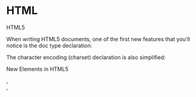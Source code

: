 # HTML
HTML5

When writing HTML5 documents, one of the first new features that you'll notice is the doc type declaration:
<!DOCTYPE HTML> 

The character encoding (charset) declaration is also simplified:
<meta charset="UTF-8">

New Elements in HTML5
<article>, <aside>, <audio>, <canvas>, <datalist>, <details>, <embed>, <footer>, <header>, <nav>, <output>, <progress>, <section>, <video>, and even more!
The default character encoding in HTML5 is UTF-8.

New in HTML5

Forms
- The Web Forms 2.0 specification allows for creation of more powerful forms and more compelling user experiences.
- Date pickers, color pickers, and numeric stepper controls have been added.
- Input field types now include email, search, and URL.
- PUT and DELETE form methods are now supported.

Integrated API (Application Programming Interfaces) 
- Drag and Drop
- Audio and Video
- Offline Web Applications
- History
- Local Storage
- Geolocation
- Web Messaging
You will learn more about these new features in the upcoming lessons.
Tap the Continue button to begin!








Shape Animations

SVG animations can be created using the <animate> element. 

The example below creates a rectangle that will change its position in 3 seconds and will then repeat the animation twice:
<svg width="1000" height="250">
<rect width="150" height="150" fill="orange">
  <animate attributeName="x" from="0" to="300"
    dur="3s" fill="freeze" repeatCount="2"/> 
</rect>
</svg>
Try It Yourself

attributeName: Specifies which attribute will be affected by the animation
from: Specifies the starting value of the attribute
to: Specifies the ending value of the attribute
dur: Specifies how long the animation runs (duration)
fill: Specifies whether or not the attribute's value should return to its initial value when the animation is finished (Values: "remove" resets the value; "freeze" keeps the “to value”)
repeatCount: Specifies the repeat count of the animation

In the example above, the rectangle changes its x attribute from 0 to 300 in 3 seconds.
To repeat the animation indefinitely, use the value "indefinite" for the repeatCount attribute.

Paths

The <path> element is used to define a path.

The following commands are available for path data:
M: moveto
L: lineto
H: horizontal lineto
V: vertical lineto
C: curveto
S: smooth curveto
Q: quadratic Bézier curve
T: smooth quadratic Bézier curveto
A: elliptical Arc
Z: closepath

Define a path using the d attribute:
<svg width="500" height="500">
<path d="M 0 0 L200 200 L200 0 Z" style="stroke:#000;  fill:none;" />
</svg>

M places our "virtual pen" down at the position 0, 0. It then moves 200px down and to the right, then moves up to the position 200, 0. The Z command closes the shape, which results in a hypotenuse:

All of the above commands can also be expressed with lower case letters. When capital letters are used, it indicates absolute position; lower case indicates relative position.

The <canvas> Element

The HTML canvas is used to draw graphics that include everything from simple lines to complex graphic objects.

The <canvas> element is defined by:
<canvas id="canvas1" width="200" height="100">
</canvas>

The <canvas> element is only a container for graphics. You must use a script to actually draw the graphics (usually JavaScript).

The <canvas> element must have an id attribute so it can be referred to by JavaScript:
<html>
   <head></head>
   <body>
     <canvas id="canvas1" 
   width="400" height="300"></canvas> 

   <script>
      var can = document.getElementById("canvas1"); 
      var ctx = can.getContext("2d");
   </script>

   </body>
</html>

getContext() returns a drawing context on the canvas.
Basic knowledge of JavaScript is required to understand and use the Canvas.


Canvas Coordinates

The HTML canvas is a two-dimensional grid.
The upper-left corner of the canvas has the coordinates (0,0).

X coordinate increases to the right.
Y coordinate increases toward the bottom of the canvas.


Drawing Shapes

The fillRect(x, y, w, h) method draws a "filled" rectangle, in which w indicates width and h indicates height. The default fill color is black. 

A black 100*100 pixel rectangle is drawn on the canvas at the position (20, 20):
var c=document.getElementById("canvas1");
var ctx=c.getContext("2d");
ctx.fillRect(20,20,100,100);

The fillStyle property is used to set a color, gradient, or pattern to fill the drawing.
Using this property allows you to draw a green-filled rectangle.
var canvas=document.getElementById("canvas1");
var ctx=canvas.getContext("2d");
ctx.fillStyle ="rgba(0, 200, 0, 1)";
ctx.fillRect (36, 10, 22, 22);

The canvas supports various other methods for drawing:

Draw a Line
moveTo(x,y): Defines the starting point of the line.
lineTo(x,y): Defines the ending point of the line.

Draw a Circle
beginPath(): Starts the drawing.
arc(x,y,r,start,stop): Sets the parameters of the circle.
stroke(): Ends the drawing.

Gradients
createLinearGradient(x,y,x1,y1): Creates a linear gradient.
createRadialGradient(x,y,r,x1,y1,r1): Creates a radial/circular gradient.

Drawing Text on the Canvas
Font: Defines the font properties for the text.
fillText(text,x,y): Draws "filled" text on the canvas.
strokeText(text,x,y): Draws text on the canvas (no fill).
There are many other methods aimed at helping to draw shapes and images on the canvas.


Canvas vs. SVG

Canvas
- Elements are drawn programmatically
- Drawing is done with pixels
- Animations are not built in
- High performance for pixels-based drawing operations
- Resolution dependent
- No support for event handlers
- You can save the resulting image as .png or .jpg
- Well suited for graphic-intensive games

SVG
- Elements are part of the page's DOM (Document object model)
- Drawing is done with vectors
- Effects, such as animations are built in
- Based on standard XML syntax, which provides better accessibility
- Resolution independent
- Support for event handlers
- Not suited for game applications
- Best suited for applications with large rendering areas (for example, Google Maps)

You can actually use both SVG and canvas on the same page, if needed.
However, you cannot just draw SVG onto a canvas, or vice-versa.

Working with Canvas

The Canvas element can be transformed. As an example, a text is written on the canvas at the coordinates (20, 10).
ctx.font="bold 22px Tahoma";
ctx.textAlign="start";
ctx.fillText("start", 10, 30);

The translate(x,y) method is used to move the Canvas.
x indicates how far to move the grid horizontally, and y indicates how far to move the grid vertically.
ctx.translate(100, 150);
ctx.fillText("after translate", 10, 30);
Try It Yourself

In this example, the canvas is moved 100px to the right, and 150px down.
Result:

The rotate() Method

The rotate() method is used to rotate the HTML5 Canvas. The value must be in radians, not degrees.

Here is an example that draws the same rectangle before and after rotation is set:
ctx.fillStyle = "#FF0000";
ctx.fillRect(10,10, 100, 100);

ctx.rotate( (Math.PI / 180) * 25);  //rotate 25 degrees.

ctx.fillStyle = "#0000FF";
ctx.fillRect(10,10, 100, 100);


